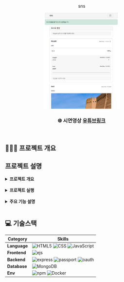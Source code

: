 <!-- 제목 -->
<p align="center">
    sns
</p>

<!-- 프로젝트 대표 이미지 -->
<div align="center">
    <img  style="width: 50%" src="../toys-images/sns/메인 이미지1.png">
</div>

<!-- 홈페이지 링크 -->
<div align=center>
    <h3>
        🌐 시연영상
        <a href="https://www.youtube.com/watch?v=-PwSEkOKk4E">유튜브링크</a>
    </h3>
</div>

<br>

## 👨🏻‍🏫 프로젝트 개요



</div>

## 프로젝트 설명
<details>
	<summary><b> 프로젝트 개요</b></summary>
    <ul>
        <li>NodeJS로 SNS 기본 기능 구현
        </li>
        <li>Passport(local, google), cookie-session 인증
        </li>
        <li>게시글 불러오기, 생성, 수정, 삭제 / 댓글 불러오기, 생성, 수정, 삭제
        </li>
        <li>파일 업로드, 좋아요, 친구 추가 및 삭제, 프로필 수정
        </li>
    </ul>
</details>

<br>

<details>
	<summary><b> 프로젝트 실행</b></summary>

```bash
# Prerequisites: npm, node, mongodb(docker), Google Oauth Client
# execution
docker-compose up -d
git clone https://github.com/mpqm/nodejs-service-sns.git
npm install
npm start
```

</details>

<br>

<details>
	<summary><b> 주요 기능 설명</b></summary>
    <ul>
        <b> Post </b>
        <li>multer를 이용해 파일업로드 가능한 게시글 생성, 게시글 삭제, 수정
        </li>
        <li>사용자 및 친구의 게시글을 조회, 댓글 생성, 삭제, 수정
        </li>
        <li>이미 누르거나 눌리지 않은 좋아요를 구분해 처리하는 좋아요 기능
        </li>
        <b> Friend & Profile </b>
        <li>가입된 사용자들 정보 기반 알 수 있는 사람들 표시, 친구 요청 추가/취소, 친구 삭제
        </li>
        <li>사용자, 친구 및 다른 사용자의 프로필 확인 및 자신의 프로필 수정 가능
        </li>
        <b> Else </b>
        <li>Passport.isAuthenticated()를 이용한 미들웨어로 리소스, 라우팅 비인가 접근 보호
        </li>
        <li>페이지 이동시 오류, 성공 메시지를 보이기 위해 flash 사용 및 res.locals 객체에 user 정보 저장
        </li>
        </li>
    </ul>
</details>

<br>


## 💻 기술스택

| **Category** |**Skills**| 
|-------------|---------|
|**Language**| ![HTML5](https://img.shields.io/badge/html-E34F26?style=for-the-badge&logo=html5&logoColor=white) ![CSS](https://img.shields.io/badge/css-1572B6?style=for-the-badge&logo=css3&logoColor=white) ![JavaScript](https://img.shields.io/badge/javascript-F7DF1E?style=for-the-badge&logo=javascript&logoColor=white) |
|**Frontend**| ![ejs](https://img.shields.io/badge/ejs-B4CA65.svg?&style=for-the-badge&logo=ejs&logoColor=white) 
|**Backend**| ![express](https://img.shields.io/badge/express-000000?style=for-the-badge&logo=express&logoColor=white) ![passport](https://img.shields.io/badge/passport-34E27A?style=for-the-badge&logo=passport&logoColor=white) ![oauth](https://img.shields.io/badge/oauth-4285F4?style=for-the-badge&logo=google&logoColor=white)|
| **Database**| ![MongoDB](https://img.shields.io/badge/mongodb-47A248?style=for-the-badge&logo=mongodb&logoColor=white)|
| **Env**|![npm](https://img.shields.io/badge/npm-D24939?style=for-the-badge&logo=npm&logoColor=white) ![Docker](https://img.shields.io/badge/docker-2496ED?style=for-the-badge&logo=docker&logoColor=white) 